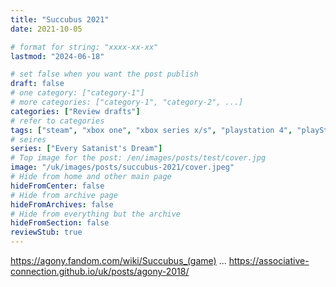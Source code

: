 ```yaml
---
title: "Succubus 2021"
date: 2021-10-05

# format for string: "xxxx-xx-xx"
lastmod: "2024-06-18"

# set false when you want the post publish
draft: false
# one category: ["category-1"]
# more categories: ["category-1", "category-2", ...]
categories: ["Review drafts"]
# refer to categories
tags: ["steam", "xbox one", "xbox series x/s", "playstation 4", "playStation 5", "nintendo switch", "madmind studio", "action-adventure", "mythology", "folklore", "urban legend", "foaf", "faith", "necro fetishism"]
# seires
series: ["Every Satanist's Dream"]
# Top image for the post: /en/images/posts/test/cover.jpg
image: "/uk/images/posts/succubus-2021/cover.jpeg"
# Hide from home and other main page
hideFromCenter: false
# Hide from archive page
hideFromArchives: false
# Hide from everything but the archive
hideFromSection: false
reviewStub: true
---
```

https://agony.fandom.com/wiki/Succubus_(game)
...
https://associative-connection.github.io/uk/posts/agony-2018/
<!--more-->